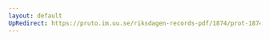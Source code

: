 ```yaml
---
layout: default
UpRedirect: https://pruto.im.uu.se/riksdagen-records-pdf/1874/prot-1874--fk--511/prot-1874--fk--511_069.pdf
---
```


